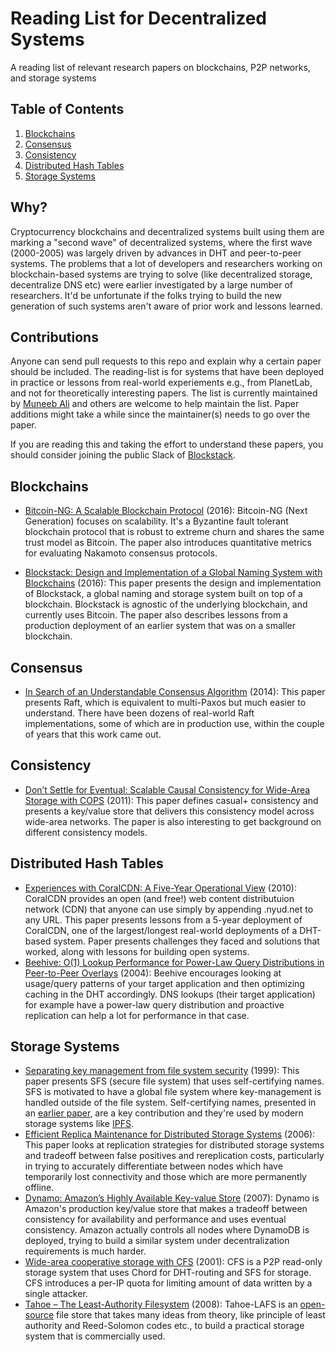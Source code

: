 # Reading List for Decentralized Systems
A reading list of relevant research papers on blockchains, P2P networks, and storage systems

## <a name='TOC'>Table of Contents</a>

  1. [Blockchains](#blockchains)
  2. [Consensus](#consensus)
  3. [Consistency](#consistency)
  4. [Distributed Hash Tables](#dht)
  5. [Storage Systems](#storage)
  
  
## Why?
Cryptocurrency blockchains and decentralized systems built using them are marking a "second wave" of decentralized systems, where the first wave (2000-2005) was largely driven by advances in DHT and peer-to-peer systems. The problems that a lot of developers and researchers working on blockchain-based systems are trying to solve (like decentralized storage, decentralize DNS etc) were earlier investigated by a large number of researchers. It'd be unfortunate if the folks trying to build the new generation of such systems aren't aware of prior work and lessons learned.

## Contributions
Anyone can send pull requests to this repo and explain why a certain paper should be included. The reading-list is for systems that have been deployed in practice or lessons from real-world experiements e.g., from PlanetLab, and not for theoretically interesting papers. The list is currently maintained by [Muneeb Ali](http://twitter.com/muneeb) and others are welcome to help maintain the list. Paper additions might take a while since the maintainer(s) needs to go over the paper.

If you are reading this and taking the effort to understand these papers, you should consider joining the public Slack of [Blockstack](http://blockstack.org).

## <a name='blockchains'> Blockchains
* [Bitcoin-NG: A Scalable Blockchain Protocol](https://www.usenix.org/system/files/conference/nsdi16/nsdi16-paper-eyal.pdf) (2016): Bitcoin-NG (Next Generation) focuses on scalability. It's a Byzantine fault tolerant blockchain protocol that is
robust to extreme churn and shares the same trust model as Bitcoin. The paper also introduces quantitative metrics for evaluating Nakamoto consensus protocols.

* [Blockstack: Design and Implementation of a Global Naming System with Blockchains](https://blockstack.org/blockstack.pdf) (2016): This paper presents the design and implementation of Blockstack, a global naming and storage system built on top of a blockchain. Blockstack is agnostic of the underlying blockchain, and currently uses Bitcoin. The paper also describes lessons from a production deployment of an earlier system that was on a smaller blockchain.

## <a name='consensus'> Consensus
* [In Search of an Understandable Consensus Algorithm](https://www.usenix.org/system/files/conference/atc14/atc14-paper-ongaro.pdf) (2014): This paper presents Raft, which is equivalent to multi-Paxos but much easier to understand. There have been dozens of real-world Raft implementations, some of which are in production use, within the couple of years that this work came out.

## <a name='consistency'> Consistency
* [Don’t Settle for Eventual: Scalable Causal Consistency for Wide-Area Storage with COPS](http://www-bcf.usc.edu/~wyattllo/papers/cops-sosp11.pdf) (2011): This paper defines casual+ consistency and presents a key/value store that delivers this consistency model across wide-area networks. The paper is also interesting to get background on different consistency models.

## <a name='dht'> Distributed Hash Tables
* [Experiences with CoralCDN: A Five-Year Operational View](http://www.cs.princeton.edu/~mfreed/docs/coral-nsdi10.pdf) (2010): CoralCDN provides an open (and free!) web content distributuion network (CDN) that anyone can use simply by appending .nyud.net to any URL. This paper presents lessons from a 5-year deployment of CoralCDN, one of the largest/longest real-world deployments of a DHT-based system. Paper presents challenges they faced and solutions that worked, along with lessons for building open systems.
* [Beehive: O(1) Lookup Performance for Power-Law Query Distributions in Peer-to-Peer Overlays](https://www.cs.cornell.edu/people/egs/papers/beehive.pdf) (2004): Beehive encourages looking at usage/query patterns of your target application and then optimizing caching in the DHT accordingly. DNS lookups (their target application) for example have a power-law query distribution and proactive replication can help a lot for performance in that case.

## <a name='storage'> Storage Systems
* [Separating key management from file system security](https://pdos.csail.mit.edu/papers/sfs:sosp99.pdf) (1999): This paper presents SFS (secure file system) that uses self-certifying names. SFS is motivated to have a global file system where key-management is handled outside of the file system. Self-certifying names, presented in an [earlier paper](http://citeseerx.ist.psu.edu/viewdoc/download?doi=10.1.1.43.8989&rep=rep1&type=pdf), are a key contribution and they're used by modern storage systems like [IPFS](http://ipfs.io). 
* [Efficient Replica Maintenance for Distributed Storage Systems](http://oceanstore.cs.berkeley.edu/publications/papers/pdf/carbonite06.pdf) (2006): This paper looks at replication strategies for distributed storage systems and tradeoff between false positives and rereplication costs, particularly in trying to accurately differentiate between nodes which have temporarily lost connectivity and those which are more permanently offline.
* [Dynamo: Amazon’s Highly Available Key-value Store](http://www.allthingsdistributed.com/files/amazon-dynamo-sosp2007.pdf) (2007): Dynamo is Amazon's production key/value store that makes a tradeoff between consistency for availability and performance and uses eventual consistency. Amazon actually controls all nodes where DynamoDB is deployed, trying to build a similar system under decentralization requirements is much harder.
* [Wide-area cooperative storage with CFS](https://pdos.csail.mit.edu/papers/cfs:sosp01/cfs_sosp.pdf) (2001): CFS is a P2P read-only storage system that uses Chord for DHT-routing and SFS for storage. CFS introduces a per-IP quota for limiting amount of data written by a single attacker.
* [Tahoe – The Least-Authority Filesystem](https://eprint.iacr.org/2012/524.pdf) (2008): Tahoe-LAFS is an [open-source](https://tahoe-lafs.org/trac/tahoe-lafs) file store that takes many ideas from theory, like principle of least authority and Reed-Solomon codes etc., to build a practical storage system that is commercially used. 


